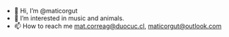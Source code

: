 - 👋 Hi, I’m @maticorgut
- 👀 I’m interested in music and animals.
- 📫 How to reach me mat.correag@duocuc.cl, maticorgut@outlook.com
<!---
maticorgut/maticorgut is a ✨ special ✨ repository because its `README.md` (this file) appears on your GitHub profile.
You can click the Preview link to take a look at your changes.
--->
